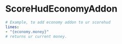 # ScoreHudEconomyAddon
```yml
# Example, to add economy addon to ur scorehud
lines:
- "{economy.money}"
# returns ur current money.
```

